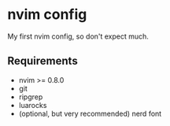 # nvim config

My first nvim config, so don't expect much.

## Requirements

- nvim >= 0.8.0
- git
- ripgrep
- luarocks
- (optional, but very recommended) nerd font

